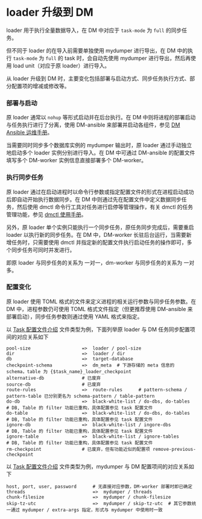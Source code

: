loader 升级到 DM
===

loader 用于执行全量数据导入，在 DM 中对应于 `task-mode` 为 `full` 的同步任务。

但不同于 loader 的在导入前需要单独使用 mydumper 进行导出，在 DM 中的执行 `task-mode` 为 `full` 的 task 时，会自动先使用 mydumper 进行导出，然后再使用 load unit（对应于原 loader）进行导入。

从 loader 升级到 DM 时，主要变化包括部署与启动方式、同步任务执行方式、部分配置项的增减或修改等。

### 部署与启动

原 loader 通常以 `nohup` 等形式启动并在后台执行。在 DM 中则将进程的部署启动与任务执行进行了分离，使用 DM-ansible 来部署并启动各组件，参见 [DM Ansible 运维手册](../maintenance/dm-ansible.md)。

当需要同时同步多个数据库实例的 mydumper 输出时，原 loader 通过手动独立地启动多个 loader 实例分别进行导入。在 DM 中可通过 DM-ansible 的配置文件填写多个 DM-worker 实例信息直接部署多个 DM-worker。

### 执行同步任务

原 loader 通过在启动进程时以命令行参数或指定配置文件的形式在进程启动成功后即自动开始执行数据同步。在 DM 中则通过先在配置文件中定义数据同步任务，然后使用 dmctl 命令行工具对任务进行启停等管理操作，有关 dmctl 的任务管理功能，参见 [dmctl 使用手册](../task-handling/dmctl-manual.md)。

另外，原 loader 单个实例只能执行一个同步任务，原任务同步完成后，需要重启 loader 以执行新的同步任务。在 DM 中，DM-worker 长驻后台运行，当需要新增任务时，只需要使用 dmctl 并指定新的配置文件执行启动任务的操作即可，多个同步任务可同时并发进行。

即原 loader 与同步任务的关系为 一对一，dm-worker 与同步任务的关系为 一对多。

### 配置变化

原 loader 使用 TOML 格式的文件来定义进程的相关运行参数与同步任务参数。在 DM 中，进程参数仍可使用 TOML 格式文件指定（但更推荐使用 DM-ansible 来部署启动），同步任务参数则通过使用 YAML 格式来指定。

以 [Task 配置文件介绍](../configuration/configuration.md) 文件类型为例，下面列举原 loader 与 DM 任务同步配置项间的对应关系如下

```
pool-size                   =>	loader / pool-size
dir                         =>	loader / dir
db                          =>	target-database
checkpoint-schema           =>	dm_meta	 # 下游存储的 meta 信息的 schema，table 为 {$task_name}_loader_checkpoint
alternative-db              # 已废弃
source-db                   # 已废弃
route-rules                 =>	route-rules		 # pattern-schema / pattern-table 已分别更名为 schema-pattern / table-pattern
do-db                       =>	black-white-list / do-dbs, do-tables  # DB, Table 的 filter 功能已重构，具体配置参见 task 配置文件
do-table                    =>	black-white-list / do-dbs, do-tables  # DB, Table 的 filter 功能已重构，具体配置参见 task 配置文件
ignore-db                   =>	black-white-list / ingore-dbs		  # DB, Table 的 filter 功能已重构，具体配置参见 task 配置文件
ignore-table                =>	black-white-list / ignore-tables	  # DB, Table 的 filter 功能已重构，具体配置参见 task 配置文件
rm-checkpoint               # 已废弃，但有功能近似的配置项 remove-previous-checkpoint
```

以 [Task 配置文件介绍](../configuration/configuration.md) 文件类型为例，mydumper 与 DM 配置项间的对应关系如下

```
host, port, user, password      # 无直接对应参数，DM-worker 部署时即已确定
threads                         =>	mydumper / threads
chunk-filesize                  =>	mydumper / chunk-filesize
skip-tz-utc                     =>	mydumper / skip-tz-utc  # 其它参数统一通过 mydumper / extra-args 指定，形式与 mydumper 中使用时一致
```
